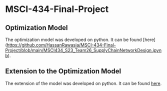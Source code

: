 # MSCI-434-Final-Project

## Optimization Model
The optimization model was developed on python. It can be found [here] (https://github.com/HassanRawasia/MSCI-434-Final-Project/blob/main/MSCI434_S23_Team26_SupplyChainNetworkDesign.ipynb).

## Extension to the Optimization Model
The extension of the model was developed on python. It can be found [here](https://github.com/HassanRawasia/MSCI-434-Final-Project/blob/main/MSCI434_S23_Team26_SupplyChainNetworkDesign_Extension.ipynb).
